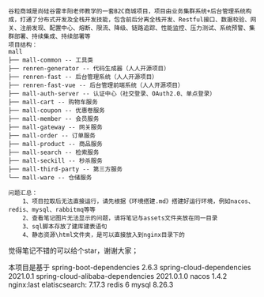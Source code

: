 ```
谷粒商城是尚硅谷雷丰阳老师教学的一套B2C商城项目，项目由业务集群系统+后台管理系统构成，打通了分布式开发及全栈开发技能，包含前后分离全栈开发、Restful接口、数据校验、网关、注册发现、配置中心、熔断、限流、降级、链路追踪、性能监控、压力测试、系统预警、集群部署、持续集成、持续部署等
项目结构：
mall
├── mall-common -- 工具类
├── renren-generator -- 代码生成器（人人开源项目）
├── renren-fast -- 后台管理系统（人人开源项目）
├── renren-fast-vue -- 后台管理前端系统（人人开源项目）
├── mall-auth-server -- 认证中心（社交登录、OAuth2.0、单点登录）
├── mall-cart -- 购物车服务
├── mall-coupon -- 优惠卷服务
├── mall-member -- 会员服务
├── mall-gateway -- 网关服务
├── mall-order -- 订单服务
├── mall-product -- 商品服务
├── mall-search -- 检索服务
├── mall-seckill -- 秒杀服务
├── mall-third-party -- 第三方服务
└── mall-ware -- 仓储服务

问题汇总：
    1、项目拉取后无法直接运行，请先根据《环境搭建.md》搭建好运行环境，例如nacos、redis、mysql、rabbitmq等等
    2、查看笔记图片无法显示的问题，请将笔记与assets文件夹放在同一目录
    3、sql脚本存放了建库建表语句
    4、静态资源\html文件夹，是可以直接放入到nginx目录下的
```

觉得笔记不错的可以给个star，谢谢大家；

本项目是基于
spring-boot-dependencies 2.6.3
spring-cloud-dependencies 2021.0.1
spring-cloud-alibaba-dependencies 2021.0.1.0
nacos 1.4.2
nginx:last
elatiscsearch: 7.17.3
redis 6
mysql 8.26.3

